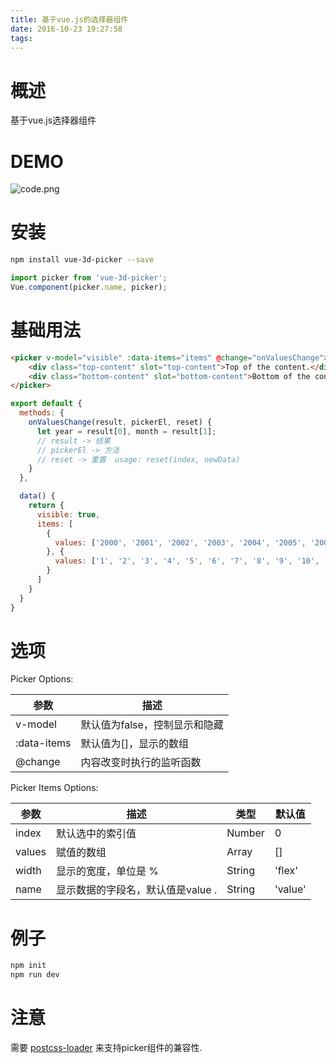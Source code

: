 ```yaml
---
title: 基于vue.js的选择器组件
date: 2016-10-23 19:27:58
tags:
---
```



# 概述

基于vue.js选择器组件

# DEMO

![code.png][1]

# 安装

```Bash
npm install vue-3d-picker --save
```

```JavaScript
import picker from 'vue-3d-picker';
Vue.component(picker.name, picker);
```

# 基础用法
```HTML
<picker v-model="visible" :data-items="items" @change="onValuesChange">
	<div class="top-content" slot="top-content">Top of the content.</div>
	<div class="bottom-content" slot="bottom-content">Bottom of the content.</div>
</picker>
```

```JavaScript
export default {
  methods: {
    onValuesChange(result, pickerEl, reset) {
      let year = result[0], month = result[1];
      // result -> 结果
      // pickerEl -> 方法
      // reset -> 重置  usage: reset(index, newData)
    }
  },

  data() {
    return {
      visible: true,
      items: [
        {
          values: ['2000', '2001', '2002', '2003', '2004', '2005', '2006', '2007'],
        }, {
          values: ['1', '2', '3', '4', '5', '6', '7', '8', '9', '10', '11', '12'],
        }
      ]
    }
  }
}
```

# 选项

Picker Options:

| 参数 | 描述 |
| ----- | ----- |
| v-model | 默认值为false，控制显示和隐藏 |
| :data-items | 默认值为[]，显示的数组|
| @change | 内容改变时执行的监听函数 |


Picker Items Options:

| 参数 | 描述 | 类型 | 默认值 |
| ----- | ----- | ----- | ----- |
| index | 默认选中的索引值 | Number | 0 |
| values | 赋值的数组 | Array | [] |
| width | 显示的宽度，单位是 % | String | 'flex' |
| name | 显示数据的字段名，默认值是value .| String | 'value' |
 
# 例子

```Bash
npm init
npm run dev
```

# 注意

需要 [postcss-loader][2] 来支持picker组件的兼容性.


  [1]: https://xiecg.github.io/other/vue-picker/code.png
  [2]: https://github.com/postcss/postcss-loader
